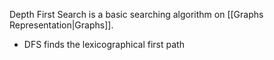 Depth First Search is a basic searching algorithm on [[Graphs Representation|Graphs]].
- DFS finds the lexicographical first path 